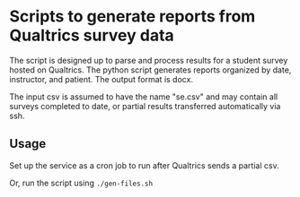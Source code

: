 # Scripts to generate reports from Qualtrics survey data

The script is designed up to parse and process results for a student survey hosted on Qualtrics. The python script generates reports organized by date, instructor, and patient. The output format is docx.

The input csv is assumed to have the name "se.csv" and may contain all surveys completed to date, or partial results transferred automatically via ssh.

## Usage

Set up the service as a cron job to run after Qualtrics sends a partial csv.

Or, run the script using `./gen-files.sh`